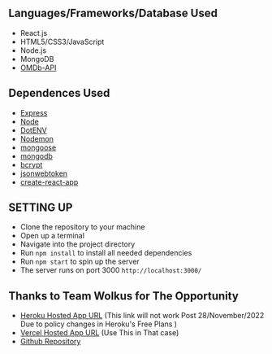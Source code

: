 ## Languages/Frameworks/Database Used
- React.js
- HTML5/CSS3/JavaScript
- Node.js
- MongoDB
- [OMDb-API](https://www.omdbapi.com/)

## Dependences Used
- [Express](https://www.npmjs.com/package/express)
- [Node](http://nodejs.org/)
- [DotENV](https://www.npmjs.com/package/dotenv)
- [Nodemon](https://www.npmjs.com/package/nodemon)
- [mongoose](https://mongoosejs.com/docs/)
- [mongodb](https://www.mongodb.com/cloud/atlas)
- [bcrypt](https://www.npmjs.com/package/bcrypt)
- [jsonwebtoken](https://www.npmjs.com/package/jsonwebtoken)
- [create-react-app](https://create-react-app.dev/)

## SETTING UP 
- Clone the repository to your machine
- Open up a terminal
- Navigate into the project directory
- Run <code>npm install</code> to install all needed dependencies
- Run <code>npm start</code> to spin up the server
- The server runs on port 3000 <code>http://localhost:3000/</code>

## Thanks to Team Wolkus for The Opportunity
- [Heroku Hosted App URL](https://movistapp.herokuapp.com/) (This link will not work Post 28/November/2022 Due to policy changes in Heroku's Free Plans )
- [Vercel Hosted App URL](https://wolkus-assignment-gamma.vercel.app/) (Use This in That case)
- [Github Repository](https://github.com/mainigautam/wolkus-assignment)